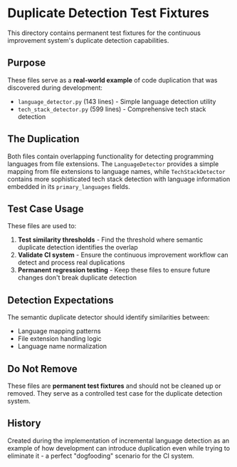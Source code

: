 # Duplicate Detection Test Fixtures

This directory contains permanent test fixtures for the continuous improvement system's duplicate detection capabilities.

## Purpose

These files serve as a **real-world example** of code duplication that was discovered during development:

- `language_detector.py` (143 lines) - Simple language detection utility
- `tech_stack_detector.py` (599 lines) - Comprehensive tech stack detection

## The Duplication

Both files contain overlapping functionality for detecting programming languages from file extensions. The `LanguageDetector` provides a simple mapping from file extensions to language names, while `TechStackDetector` contains more sophisticated tech stack detection with language information embedded in its `primary_languages` fields.

## Test Case Usage

These files are used to:

1. **Test similarity thresholds** - Find the threshold where semantic duplicate detection identifies the overlap
2. **Validate CI system** - Ensure the continuous improvement workflow can detect and process real duplications
3. **Permanent regression testing** - Keep these files to ensure future changes don't break duplicate detection

## Detection Expectations

The semantic duplicate detector should identify similarities between:
- Language mapping patterns
- File extension handling logic
- Language name normalization

## Do Not Remove

These files are **permanent test fixtures** and should not be cleaned up or removed. They serve as a controlled test case for the duplicate detection system.

## History

Created during the implementation of incremental language detection as an example of how development can introduce duplication even while trying to eliminate it - a perfect "dogfooding" scenario for the CI system.